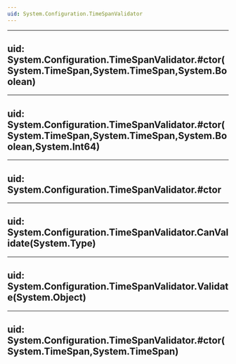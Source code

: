 ```yaml
---
uid: System.Configuration.TimeSpanValidator
---
```


---
uid: System.Configuration.TimeSpanValidator.#ctor(System.TimeSpan,System.TimeSpan,System.Boolean)
---

---
uid: System.Configuration.TimeSpanValidator.#ctor(System.TimeSpan,System.TimeSpan,System.Boolean,System.Int64)
---

---
uid: System.Configuration.TimeSpanValidator.#ctor
---

---
uid: System.Configuration.TimeSpanValidator.CanValidate(System.Type)
---

---
uid: System.Configuration.TimeSpanValidator.Validate(System.Object)
---

---
uid: System.Configuration.TimeSpanValidator.#ctor(System.TimeSpan,System.TimeSpan)
---
